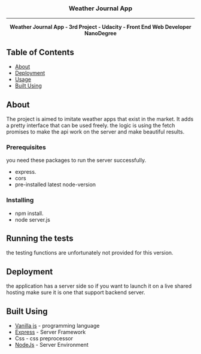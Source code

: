 
<h3 align="center">Weather Journal App</h3>

---

<p align="center"> 
<strong> 
Weather Journal App - 3rd Project - Udacity - Front End Web Developer NanoDegree
</strong>
</p>

##  Table of Contents

- [About](#about)
- [Deployment](#deployment)
- [Usage](#usage)
- [Built Using](#built_using)

## About <a name = "about"></a>

The project is aimed to imitate weather apps that exist in the market. It adds a pretty interface that can be used freely. the logic is using the fetch promises to make the api work on the server and make beautiful results.


### Prerequisites

you need these packages to run the server successfully.

- express.
- cors
- pre-installed latest node-version


### Installing

- npm install.
- node server.js
  

##  Running the tests <a name = "tests"></a>

the testing functions are unfortunately not provided for this version. 

##  Deployment <a name = "deployment"></a>

the application has a server side so if you want to launch it on a live shared hosting make sure it is one that support backend server.


##  Built Using <a name = "built_using"></a>

- [Vanilla js](https://www.javascript.com/) - programming language
- [Express](https://expressjs.com/) - Server Framework
-  Css - css preprocessor
- [NodeJs](https://nodejs.org/en/) - Server Environment



